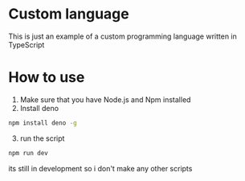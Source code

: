 # Custom language

This is just an example of a custom programming language written in TypeScript

# How to use

1. Make sure that you have Node.js and Npm installed
2. Install deno

```bash
npm install deno -g
```

3. run the script

```bash
npm run dev
```

its still in development so i don't make any other scripts
